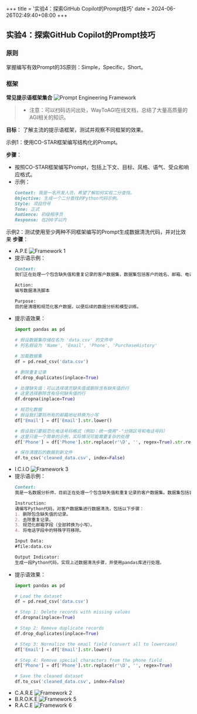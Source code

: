 +++
title = '实验4：探索GitHub Copilot的Prompt技巧'
date = 2024-06-26T02:49:40+08:00
+++

## 实验4：探索GitHub Copilot的Prompt技巧

### 原则

掌握编写有效Prompt的3S原则：Simple，Specific，Short。

### 框架

**常见提示语框架集合**
   ![Prompt Engineering Framework](/github-copilot-best-practice-labs/prompt_engineering_framework_1.png)
   
>- 注意：可以扫码访问出处，WayToAGI在线文档，总结了大量高质量的AGI相关的知识。

**目标**：
了解主流的提示语框架，测试并观察不同框架的效果。

示例1：使用CO-STAR框架编写结构化的Prompt。

**步骤**：
   - 按照CO-STAR框架编写Prompt，包括上下文、目标、风格、语气、受众和响应格式。
   - 示例：
     ```markdown
     Context: 我是一名开发人员，希望了解如何实现二分查找。
     Objective: 生成一个二分查找的Python代码示例。
     Style: 项目符号
     Tone: 正式
     Audience: 初级程序员
     Response: 在200字以内
     ```

示例2：测试使用至少两种不同框架编写的Prompt生成数据清洗代码，并对比效果
**步骤**：
   - A.P.E
      ![Framework 1](/github-copilot-best-practice-labs/prompt_engineering_framework_4.png)
   - 提示语示例：
      ```markdown
      Context:
      我们正在处理一个包含缺失值和重复记录的客户数据集，数据集包括客户的姓名、邮箱、电话和购买记录。

      Action:
      编写数据清洗脚本

      Purpose:
      目的是清理和规范化客户数据，以便后续的数据分析和模型训练。
      ```
   - 提示语效果：
      ```python
      import pandas as pd

      # 假设数据集存储在名为 'data.csv' 的文件中
      # 列名假设为 'Name', 'Email', 'Phone', 'PurchaseHistory'

      # 加载数据集
      df = pd.read_csv('data.csv')

      # 删除重复记录
      df.drop_duplicates(inplace=True)

      # 处理缺失值：可以选择填充缺失值或删除含有缺失值的行
      # 这里选择删除含有任何缺失值的行
      df.dropna(inplace=True)

      # 规范化数据
      # 假设我们要将所有的邮箱地址转换为小写
      df['Email'] = df['Email'].str.lower()

      # 假设我们要规范化电话号码格式（例如：统一使用"-"分隔区号和电话号码）
      # 这里只是一个简单的示例，实际情况可能需要复杂的处理
      df['Phone'] = df['Phone'].str.replace(r'\D', '', regex=True).str.replace(r'(\d{3})(\d{3})(\d{4})', r'\1-\2-\3', regex=True)

      # 保存清理后的数据到新文件
      df.to_csv('cleaned_data.csv', index=False)

      ```
   - I.C.I.O
      ![Framework 3](/github-copilot-best-practice-labs/prompt_engineering_framework_3.png)
   - 提示语示例：
      ```markdown
      Context:
      我是一名数据分析师，目前正在处理一个包含缺失值和重复记录的客户数据集。数据集包括客户的姓名、邮箱、电话和购买记录。

      Instruction:
      请编写Python代码，对客户数据集进行数据清洗，包括以下步骤：
      1. 删除包含缺失值的记录。
      2. 去除重复记录。
      3. 规范化邮箱字段（全部转换为小写）。
      4. 将电话字段中的特殊字符移除。

      Input Data:
      #file:data.csv 

      Output Indicator:
      生成一段Python代码，实现上述数据清洗步骤，并使用pandas库进行处理。
      ```
   - 提示语效果：
      ```python
      import pandas as pd

      # Load the dataset
      df = pd.read_csv('data.csv')

      # Step 1: Delete records with missing values
      df.dropna(inplace=True)

      # Step 2: Remove duplicate records
      df.drop_duplicates(inplace=True)

      # Step 3: Normalize the email field (convert all to lowercase)
      df['Email'] = df['Email'].str.lower()

      # Step 4: Remove special characters from the phone field
      df['Phone'] = df['Phone'].str.replace(r'\D', '', regex=True)

      # Save the cleaned dataset
      df.to_csv('cleaned_data.csv', index=False)
      ```
   - C.A.R.E
      ![Framework 2](/github-copilot-best-practice-labs/prompt_engineering_framework_2.png)
   - B.R.O.K.E
      ![Framework 5](/github-copilot-best-practice-labs/prompt_engineering_framework_5.png)
   - R.A.C.E
      ![Framework 6](/github-copilot-best-practice-labs/prompt_engineering_framework_6.png)